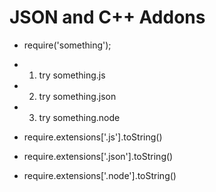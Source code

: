 # JSON and C++ Addons

- require('something');
- 1. try something.js
- 2. try something.json 
- 3. try something.node 

- require.extensions['.js'].toString()
- require.extensions['.json'].toString()
- require.extensions['.node'].toString()